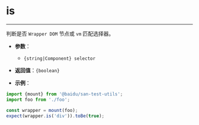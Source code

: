 # is
---

判断是否 `Wrapper DOM` 节点或 `vm` 匹配选择器。

* **参数**：

    - `{string|Component} selector`

* **返回值**：`{boolean}`

* **示例**：

```js
import {mount} from '@baidu/san-test-utils';
import foo from './foo';

const wrapper = mount(foo);
expect(wrapper.is('div')).toBe(true);
```
